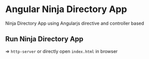 # Angular Ninja Directory App
Ninja Directory App using Angularjs directive and controller based

## Run Ninja Directory App
  => `http-server` or directly open `index.html` in browser
